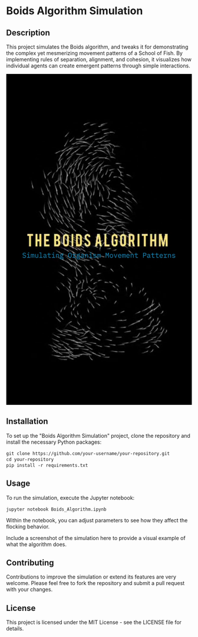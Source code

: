 
# Boids Algorithm Simulation


## Description
This project simulates the Boids algorithm, and tweaks it for demonstrating the complex yet mesmerizing movement patterns of a School of Fish. By implementing rules of separation, alignment, and cohesion, it visualizes how individual agents can create emergent patterns through simple interactions.

![Boids Simulation](Boids_Algorithm.jpeg)

## Installation
To set up the "Boids Algorithm Simulation" project, clone the repository and install the necessary Python packages:

```
git clone https://github.com/your-username/your-repository.git
cd your-repository
pip install -r requirements.txt
```

## Usage
To run the simulation, execute the Jupyter notebook:

```
jupyter notebook Boids_Algorithm.ipynb
```

Within the notebook, you can adjust parameters to see how they affect the flocking behavior.

Include a screenshot of the simulation here to provide a visual example of what the algorithm does.

## Contributing
Contributions to improve the simulation or extend its features are very welcome. Please feel free to fork the repository and submit a pull request with your changes.

## License
This project is licensed under the MIT License - see the LICENSE file for details.
